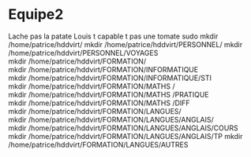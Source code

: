 # Equipe2
Lache pas la patate Louis t capable t pas une tomate
sudo
mkdir /home/patrice/hddvirt/
mkdir /home/patrice/hddvirt/PERSONNEL/
mkdir /home/patrice/hddvirt/PERSONNEL/VOYAGES			
mkdir /home/patrice/hddvirt/FORMATION/				
mkdir /home/patrice/hddvirt/FORMATION/INFORMATIQUE			
mkdir /home/patrice/hddvirt/FORMATION/INFORMATIQUE/STI		
mkdir /home/patrice/hddvirt/FORMATION/MATHS	/		
mkdir /home/patrice/hddvirt/FORMATION/MATHS	/PRATIQUE		
mkdir /home/patrice/hddvirt/FORMATION/MATHS	/DIFF		
mkdir /home/patrice/hddvirt/FORMATION/LANGUES/			
mkdir /home/patrice/hddvirt/FORMATION/LANGUES/ANGLAIS/		
mkdir /home/patrice/hddvirt/FORMATION/LANGUES/ANGLAIS/COURS
mkdir /home/patrice/hddvirt/FORMATION/LANGUES/ANGLAIS/TP
mkdir /home/patrice/hddvirt/FORMATION/LANGUES/AUTRES	
